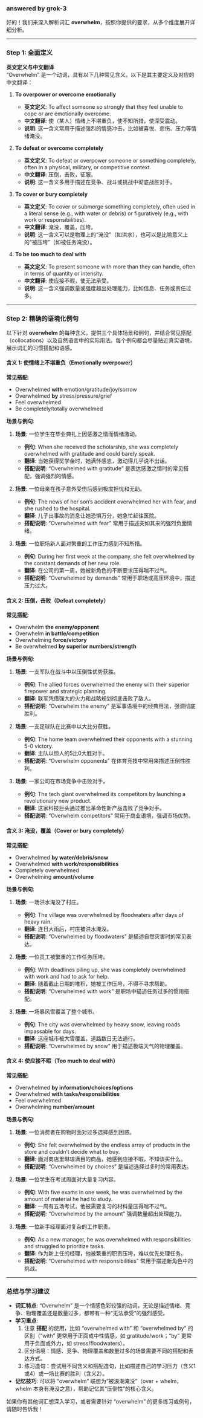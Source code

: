 ### answered by grok-3
好的！我们来深入解析词汇 **overwhelm**，按照你提供的要求，从多个维度展开详细分析。

---

### Step 1: 全面定义

**英文定义与中文翻译**  
“Overwhelm” 是一个动词，具有以下几种常见含义。以下是其主要定义及对应的中文翻译：

1. **To overpower or overcome emotionally**  
   - **英文定义**: To affect someone so strongly that they feel unable to cope or are emotionally overcome.  
   - **中文翻译**: 使（某人）情绪上不堪重负，使不知所措，使深受震动。  
   - **说明**: 这一含义常用于描述强烈的情感冲击，比如被喜悦、悲伤、压力等情绪淹没。

2. **To defeat or overcome completely**  
   - **英文定义**: To defeat or overpower someone or something completely, often in a physical, military, or competitive context.  
   - **中文翻译**: 压倒，击败，征服。  
   - **说明**: 这一含义多用于描述在竞争、战斗或挑战中彻底战胜对手。

3. **To cover or bury completely**  
   - **英文定义**: To cover or submerge something completely, often used in a literal sense (e.g., with water or debris) or figuratively (e.g., with work or responsibilities).  
   - **中文翻译**: 淹没，覆盖，压垮。  
   - **说明**: 这一含义可以是物理上的“淹没”（如洪水），也可以是比喻意义上的“被压垮”（如被任务淹没）。

4. **To be too much to deal with**  
   - **英文定义**: To present someone with more than they can handle, often in terms of quantity or intensity.  
   - **中文翻译**: 使应接不暇，使无法承受。  
   - **说明**: 这一含义强调数量或强度超出处理能力，比如信息、任务或责任过多。

---

### Step 2: 精确的语境化例句

以下针对 **overwhelm** 的每种含义，提供三个具体场景和例句，并结合常见搭配（collocations）以及自然语言中的实际用法。每个例句都会尽量贴近真实语境，展示词汇的习惯搭配和语感。

#### 含义 1: 使情绪上不堪重负（Emotionally overpower）
**常见搭配**:  
- Overwhelmed **with** emotion/gratitude/joy/sorrow  
- Overwhelmed **by** stress/pressure/grief  
- Feel overwhelmed  
- Be completely/totally overwhelmed  

**场景与例句**:
1. **场景**: 一位学生在毕业典礼上因感激之情而情绪激动。  
   - **例句**: When she received the scholarship, she was completely overwhelmed with gratitude and could barely speak.  
   - **翻译**: 当她获得奖学金时，她满怀感恩，激动得几乎说不出话。  
   - **搭配说明**: “Overwhelmed with gratitude” 是表达感激之情时的常见搭配，强调强烈的情感。

2. **场景**: 一位母亲在孩子意外受伤后感到极度担忧和无助。  
   - **例句**: The news of her son’s accident overwhelmed her with fear, and she rushed to the hospital.  
   - **翻译**: 儿子出事故的消息让她恐惧万分，她急忙赶往医院。  
   - **搭配说明**: “Overwhelmed with fear” 常用于描述突如其来的强烈负面情绪。

3. **场景**: 一位职场新人面对繁重的工作压力感到不知所措。  
   - **例句**: During her first week at the company, she felt overwhelmed by the constant demands of her new role.  
   - **翻译**: 在公司的第一周，她被新角色的不断要求压得喘不过气。  
   - **搭配说明**: “Overwhelmed by demands” 常用于职场或高压环境中，描述压力过大。

#### 含义 2: 压倒，击败（Defeat completely）
**常见搭配**:  
- Overwhelm **the enemy/opponent**  
- Overwhelm **in battle/competition**  
- Overwhelming **force/victory**  
- Be overwhelmed **by superior numbers/strength**  

**场景与例句**:
1. **场景**: 一支军队在战斗中以压倒性优势获胜。  
   - **例句**: The allied forces overwhelmed the enemy with their superior firepower and strategic planning.  
   - **翻译**: 联军凭借强大的火力和战略规划彻底击败了敌人。  
   - **搭配说明**: “Overwhelm the enemy” 是军事语境中的经典用法，强调彻底胜利。

2. **场景**: 一支足球队在比赛中以大比分获胜。  
   - **例句**: The home team overwhelmed their opponents with a stunning 5-0 victory.  
   - **翻译**: 主队以惊人的5比0大胜对手。  
   - **搭配说明**: “Overwhelm opponents” 在体育竞技中常用来描述压倒性胜利。

3. **场景**: 一家公司在市场竞争中击败对手。  
   - **例句**: The tech giant overwhelmed its competitors by launching a revolutionary new product.  
   - **翻译**: 这家科技巨头通过推出革命性新产品击败了竞争对手。  
   - **搭配说明**: “Overwhelm competitors” 常用于商业语境，强调市场优势。

#### 含义 3: 淹没，覆盖（Cover or bury completely）
**常见搭配**:  
- Overwhelmed **by water/debris/snow**  
- Overwhelmed **with work/responsibilities**  
- Completely overwhelmed  
- Overwhelming **amount/volume**  

**场景与例句**:
1. **场景**: 一场洪水淹没了村庄。  
   - **例句**: The village was overwhelmed by floodwaters after days of heavy rain.  
   - **翻译**: 连日大雨后，村庄被洪水淹没。  
   - **搭配说明**: “Overwhelmed by floodwaters” 是描述自然灾害时的常见表达。

2. **场景**: 一位员工被繁重的工作任务压垮。  
   - **例句**: With deadlines piling up, she was completely overwhelmed with work and had to ask for help.  
   - **翻译**: 随着截止日期的堆积，她被工作压垮，不得不寻求帮助。  
   - **搭配说明**: “Overwhelmed with work” 是职场中描述任务过多的惯用搭配。

3. **场景**: 一场暴风雪覆盖了整个城市。  
   - **例句**: The city was overwhelmed by heavy snow, leaving roads impassable for days.  
   - **翻译**: 这座城市被大雪覆盖，道路数日无法通行。  
   - **搭配说明**: “Overwhelmed by snow” 用于描述极端天气的物理覆盖。

#### 含义 4: 使应接不暇（Too much to deal with）
**常见搭配**:  
- Overwhelmed **by information/choices/options**  
- Overwhelmed **with tasks/responsibilities**  
- Feel overwhelmed  
- Overwhelming **number/amount**  

**场景与例句**:
1. **场景**: 一位消费者在购物时面对过多选择感到困惑。  
   - **例句**: She felt overwhelmed by the endless array of products in the store and couldn’t decide what to buy.  
   - **翻译**: 面对商店里琳琅满目的商品，她感到应接不暇，不知该买什么。  
   - **搭配说明**: “Overwhelmed by choices” 是描述选择过多时的常用表达。

2. **场景**: 一位学生在考试周面对大量复习内容。  
   - **例句**: With five exams in one week, he was overwhelmed by the amount of material he had to study.  
   - **翻译**: 一周有五场考试，他被需要复习的材料量压得喘不过气。  
   - **搭配说明**: “Overwhelmed by the amount” 强调数量超出处理能力。

3. **场景**: 一位新手经理面对复杂的工作职责。  
   - **例句**: As a new manager, he was overwhelmed with responsibilities and struggled to prioritize tasks.  
   - **翻译**: 作为新上任的经理，他被繁重的职责压垮，难以优先处理任务。  
   - **搭配说明**: “Overwhelmed with responsibilities” 常用于描述新角色中的挑战。

---

### 总结与学习建议
- **词汇特点**: “Overwhelm” 是一个情感色彩较强的动词，无论是描述情绪、竞争、物理覆盖还是数量过多，都带有一种“无法承受”的强烈感受。  
- **学习重点**:  
  1. 注意 **搭配** 的使用，比如 “overwhelmed with” 和 “overwhelmed by” 的区别（“with” 更常用于正面或中性情感，如 gratitude/work；“by” 更常用于负面或外力，如 stress/floodwaters）。  
  2. 区分语境：情感、竞争、物理覆盖和数量过多的场景需要不同的搭配和表达方式。  
  3. 练习造句：尝试用不同含义和搭配造句，比如描述自己的学习压力（含义1或4）或一场比赛的胜利（含义2）。  
- **记忆技巧**: 可以将 “overwhelm” 联想为“被浪潮淹没”（over + whelm，whelm 本身有淹没之意），帮助记忆其“压倒性”的核心含义。

如果你有其他词汇想深入学习，或者需要针对 “overwhelm” 的更多练习或例句，请随时告诉我！